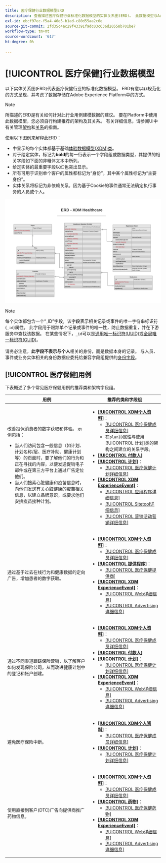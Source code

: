 ```yaml
---
title: 医疗保健行业数据模型ERD
description: 查看描述医疗保健行业标准化数据模型的实体关系图(ERD)。 此数据模型与Adobe Experience Platform中使用的Experience Data Model (XDM)兼容。
exl-id: ebcf97ec-f5a4-46e5-b1ad-c80d55aa2c6e
source-git-commit: 2fd35c4ac29f43391f9dc03c636d20558b701be7
workflow-type: tm+mt
source-wordcount: '617'
ht-degree: 0%

---
```


# [!UICONTROL 医疗保健]行业数据模型

以下实体关系图(ERD)代表医疗保健行业的标准化数据模型。 ERD有意以非规范化的方式呈现，并考虑了数据存储在Adobe Experience Platform中的方式。

>[!NOTE]
>
>所描述的ERD是有关如何针对此行业用例建模数据的建议。 要在Platform中使用此数据模型，您必须自行构建推荐的架构及其关系。 有关详细信息，请参阅UI中有关管理[架构](../../ui/resources/schemas.md)和[关系](../../tutorials/relationship-ui.md)的指南。

使用以下图例来解释此ERD：

* 中显示的每个实体都基于基础[体验数据模型(XDM)类](../composition.md#class)。
* 对于给定实体，标记为&#x200B;**bold**&#x200B;的每一行表示一个字段组或数据类型，其提供的相关字段如下面的非粗体文本中所列。
* 给定实体的最重要字段以红色突出显示。
* 所有可用于识别单个客户的属性都标记为“身份”，其中某个属性标记为“主要身份”。
* 实体关系将标记为非依赖关系，因为基于Cookie的事件通常无法确定执行事务的人员或个人。

![显示医疗保健行业数据模型的实体关系图的图像](../../images/industries/healthcare.png)

>[!NOTE]
>
>每个实体都包含一个“_ID”字段，该字段表示相关记录或事件的唯一字符串标识符(`_id`)属性。 此字段用于跟踪单个记录或事件的唯一性，防止数据重复，并在下游服务中查找该数据。 在某些情况下，`_id`可以是[通用唯一标识符(UUID)](https://tools.ietf.org/html/rfc4122)或[全局唯一标识符(GUID)](https://docs.microsoft.com/en-us/dotnet/api/system.guid?view=net-5.0)。<br><br>请务必注意，**此字段不表示与个人**&#x200B;相关的身份，而是数据本身的记录。 与人员、事件或业务实体相关的身份数据应委托给兼容字段组提供的[身份字段](../composition.md#identity)。

## [!UICONTROL 医疗保健]用例

下表概述了多个常见医疗保健用例的推荐类和架构字段组。

| 用例 | 推荐的类和字段组 |
| --- | --- |
| 改善投保消费者的数字获取和体验。 示例包括： <ul><li>当人们访问包含一般信息（如计划、计划名称/层、医疗补助、健康计划等）的页面时，要了解他们的行为和正在寻找的内容，以便发送促销电子邮件或在第三方平台上通过广告定位他们。</li><li>当人们搜索心脏健康和疫苗信息时，向他们发送有关心脏健康的疫苗相关信息，以建立品牌意识，或要求他们安排疫苗接种计划。</li></ul> | <ul><li>**[[!UICONTROL XDM个人资料]](../../classes/individual-profile.md)**：<ul><li>[[!UICONTROL 医疗保健成员详细信息]](../../field-groups/profile/healthcare-member-details.md)</li><li>在`planID`属性与使用[!UICONTROL 计划]类的架构之间建立的关系字段。</li></ul></li><li>**[[!UICONTROL 付款人]](../../classes/payer.md)**</li><li>**[[!UICONTROL 计划]](../../classes/plan.md)**：<ul><li>[[!UICONTROL 医疗保健计划详细信息]](../../field-groups/plan/healthcare-plan-details.md)</li></ul></li><li>**[[!UICONTROL XDM ExperienceEvent]](../../classes/experienceevent.md)**：<ul><li>[[!UICONTROL 应用程序详细信息]](../../field-groups/event/application-details.md)</li><li>[[!UICONTROL Sitetool详细信息]](../../field-groups/event/sitetool-details.md)</li><li>[[!UICONTROL 营销活动营销详细信息]](../../field-groups/event/campaign-marketing-details.md)</li></ul></li></ul> |
| 通过基于过去在线行为和健康数据的定向广告，增加患者的数字获取。 | <ul><li>**[[!UICONTROL XDM个人资料]](../../classes/individual-profile.md)**：<ul><li>[[!UICONTROL 医疗保健成员详细信息]](../../field-groups/profile/healthcare-member-details.md)</li></ul></li><li>**[[!UICONTROL 提供程序]](../../classes/provider.md)**：<ul><li>[[!UICONTROL 医疗保健提供商]](../../field-groups/provider/healthcare-provider.md)</li></ul></li><li>**[[!UICONTROL XDM ExperienceEvent]](../../classes/experienceevent.md)**：<ul><li>[[!UICONTROL Web详细信息]](../../field-groups/event/web-details.md)</li><li>[[!UICONTROL Advertising详细信息]](../../field-groups/event/advertising-details.md)</li></ul></li></ul> |
| 通过不同渠道跟踪保险营销，以了解客户如何发现保险公司，从而改进健康计划中的登记和帐户创建。 | <ul><li>**[[!UICONTROL XDM个人资料]](../../classes/individual-profile.md)**：<ul><li>[[!UICONTROL 医疗保健成员详细信息]](../../field-groups/profile/healthcare-member-details.md)</li></ul></li><li>**[[!UICONTROL 付款人]](../../classes/payer.md)**</li><li>**[[!UICONTROL 计划]](../../classes/plan.md)**：<ul><li>[[!UICONTROL 医疗保健计划详细信息]](../../field-groups/plan/healthcare-plan-details.md)</li></ul></li><li>**[[!UICONTROL XDM ExperienceEvent]](../../classes/experienceevent.md)**：<ul><li>[[!UICONTROL Web详细信息]](../../field-groups/event/web-details.md)</li><li>[[!UICONTROL Advertising详细信息]](../../field-groups/event/advertising-details.md)</li></ul></li></ul> |
| 避免医疗保险中断。 | <ul><li>**[[!UICONTROL XDM个人资料]](../../classes/individual-profile.md)**：<ul><li>[[!UICONTROL 医疗保健成员详细信息]](../../field-groups/profile/healthcare-member-details.md)</li></ul></li><li>**[[!UICONTROL 计划]](../../classes/plan.md)**：<ul><li>[[!UICONTROL 医疗保健计划详细信息]](../../field-groups/plan/healthcare-plan-details.md)</li></ul></li></ul> |
| 使用直接到客户(DTC)广告向提供商推广药物信息。 | <ul><li>**[[!UICONTROL XDM个人资料]](../../classes/individual-profile.md)**：<ul><li>[[!UICONTROL 医疗保健成员详细信息]](../../field-groups/profile/healthcare-member-details.md)</li></ul></li><li>**[[!UICONTROL 药物]](../../classes/medication.md)**：<ul><li>[[!UICONTROL 医疗保健药物]](../../field-groups/medication/healthcare-medication.md)</li></ul></li><li>**[[!UICONTROL XDM ExperienceEvent]](../../classes/experienceevent.md)**：<ul><li>[[!UICONTROL Web详细信息]](../../field-groups/event/web-details.md)</li><li>[[!UICONTROL Advertising详细信息]](../../field-groups/event/advertising-details.md)</li></ul></li></ul> |
